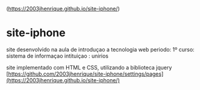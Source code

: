 (https://2003jhenrique.github.io/site-iphone/)

# site-iphone
site desenvolvido na aula de introduçao a tecnologia web
periodo: 1º
curso: sistema de informaçao
intituiçao : unirios

site implementado com HTML e CSS, utilizando a biblioteca jquery
[https://github.com/2003jhenrique/site-iphone/settings/pages](https://2003jhenrique.github.io/site-iphone/)
